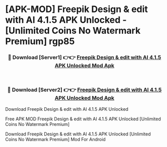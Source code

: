 # [APK-MOD] Freepik  Design & edit with AI 4.1.5 APK Unlocked - [Unlimited Coins No Watermark Premium] rgp85



<div align="center">
<h3>🔴 Download [Server1] 👉👉 <a href="https://momento.my/?title=Freepik__Design_&_edit_with_AI_4.1.5_APK_Unlocked">Freepik  Design & edit with AI 4.1.5 APK Unlocked Mod Apk</a></h3><br>

<h3>🔴 Download [Server2] 👉👉 <a href="https://momento.my/?title=Freepik__Design_&_edit_with_AI_4.1.5_APK_Unlocked">Freepik  Design & edit with AI 4.1.5 APK Unlocked Mod Apk</a></h3>
</div>



Download Freepik  Design & edit with AI 4.1.5 APK Unlocked 

Free APK MOD Freepik  Design & edit with AI 4.1.5 APK Unlocked [Unlimited Coins No Watermark Premium]

Download Freepik  Design & edit with AI 4.1.5 APK Unlocked [Unlimited Coins No Watermark Premium] Mod For Android
